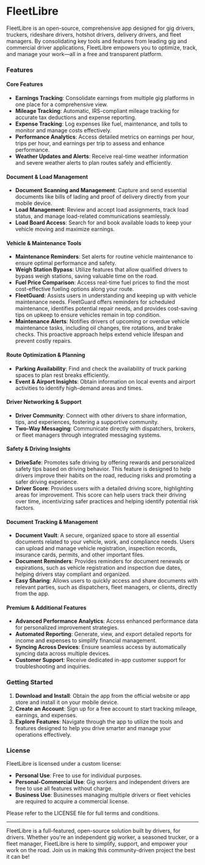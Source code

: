 # FleetLibre

FleetLibre is an open-source, comprehensive app designed for gig drivers, truckers, rideshare drivers, hotshot drivers, delivery drivers, and fleet managers. By consolidating key tools and features from leading gig and commercial driver applications, FleetLibre empowers you to optimize, track, and manage your work—all in a free and transparent platform.

### Features

#### Core Features
- **Earnings Tracking**: Consolidate earnings from multiple gig platforms in one place for a comprehensive view.
- **Mileage Tracking**: Automatic, IRS-compliant mileage tracking for accurate tax deductions and expense reporting.
- **Expense Tracking**: Log expenses like fuel, maintenance, and tolls to monitor and manage costs effectively.
- **Performance Analytics**: Access detailed metrics on earnings per hour, trips per hour, and earnings per trip to assess and enhance performance.
- **Weather Updates and Alerts**: Receive real-time weather information and severe weather alerts to plan routes safely and efficiently.

#### Document & Load Management
- **Document Scanning and Management**: Capture and send essential documents like bills of lading and proof of delivery directly from your mobile device.
- **Load Management**: Review and accept load assignments, track load status, and manage load-related communications seamlessly.
- **Load Board Access**: Search for and book available loads to keep your vehicle moving and maximize earnings.

#### Vehicle & Maintenance Tools
- **Maintenance Reminders**: Set alerts for routine vehicle maintenance to ensure optimal performance and safety.
- **Weigh Station Bypass**: Utilize features that allow qualified drivers to bypass weigh stations, saving valuable time on the road.
- **Fuel Price Comparison**: Access real-time fuel prices to find the most cost-effective fueling options along your route.
- **FleetGuard**: Assists users in understanding and keeping up with vehicle maintenance needs. FleetGuard offers reminders for scheduled maintenance, identifies potential repair needs, and provides cost-saving tips on upkeep to ensure vehicles remain in top condition.
- **Maintenance Alerts**: Notifies drivers of upcoming or overdue vehicle maintenance tasks, including oil changes, tire rotations, and brake checks. This proactive approach helps extend vehicle lifespan and prevent costly repairs.

#### Route Optimization & Planning
- **Parking Availability**: Find and check the availability of truck parking spaces to plan rest breaks efficiently.
- **Event & Airport Insights**: Obtain information on local events and airport activities to identify high-demand areas and times.

#### Driver Networking & Support
- **Driver Community**: Connect with other drivers to share information, tips, and experiences, fostering a supportive community.
- **Two-Way Messaging**: Communicate directly with dispatchers, brokers, or fleet managers through integrated messaging systems.

#### Safety & Driving Insights
- **DriveSafe**: Promotes safe driving by offering rewards and personalized safety tips based on driving behavior. This feature is designed to help drivers improve their habits on the road, reducing risks and promoting a safer driving experience.
- **Driver Score**: Provides users with a detailed driving score, highlighting areas for improvement. This score can help users track their driving over time, incentivizing safer practices and helping identify potential risk factors.

#### Document Tracking & Management
- **Document Vault**: A secure, organized space to store all essential documents related to your vehicle, work, and compliance needs. Users can upload and manage vehicle registration, inspection records, insurance cards, permits, and other important files.
- **Document Reminders**: Provides reminders for document renewals or expirations, such as vehicle registration and inspection due dates, helping drivers stay compliant and organized.
- **Easy Sharing**: Allows users to quickly access and share documents with relevant parties, such as dispatchers, fleet managers, or clients, directly from the app.

#### Premium & Additional Features
- **Advanced Performance Analytics**: Access enhanced performance data for personalized improvement strategies.
- **Automated Reporting**: Generate, view, and export detailed reports for income and expenses to simplify financial management.
- **Syncing Across Devices**: Ensure seamless access by automatically syncing data across multiple devices.
- **Customer Support**: Receive dedicated in-app customer support for troubleshooting and inquiries.

### Getting Started
1. **Download and Install**: Obtain the app from the official website or app store and install it on your mobile device.
2. **Create an Account**: Sign up for a free account to start tracking mileage, earnings, and expenses.
3. **Explore Features**: Navigate through the app to utilize the tools and features designed to help you drive smarter and manage your operations effectively.

### License
FleetLibre is licensed under a custom license:
- **Personal Use**: Free to use for individual purposes.
- **Personal-Commercial Use**: Gig workers and independent drivers are free to use all features without charge.
- **Business Use**: Businesses managing multiple drivers or fleet vehicles are required to acquire a commercial license.

Please refer to the LICENSE file for full terms and conditions.

---

FleetLibre is a full-featured, open-source solution built by drivers, for drivers. Whether you're an independent gig worker, a seasoned trucker, or a fleet manager, FleetLibre is here to simplify, support, and empower your work on the road. Join us in making this community-driven project the best it can be!
